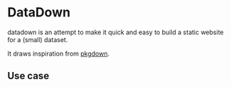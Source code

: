 # DataDown

datadown is an attempt to make it quick and easy to build a static website for a (small) dataset. 

It draws inspiration from [pkgdown](https://github.com/r-lib/pkgdown).

## Use case

